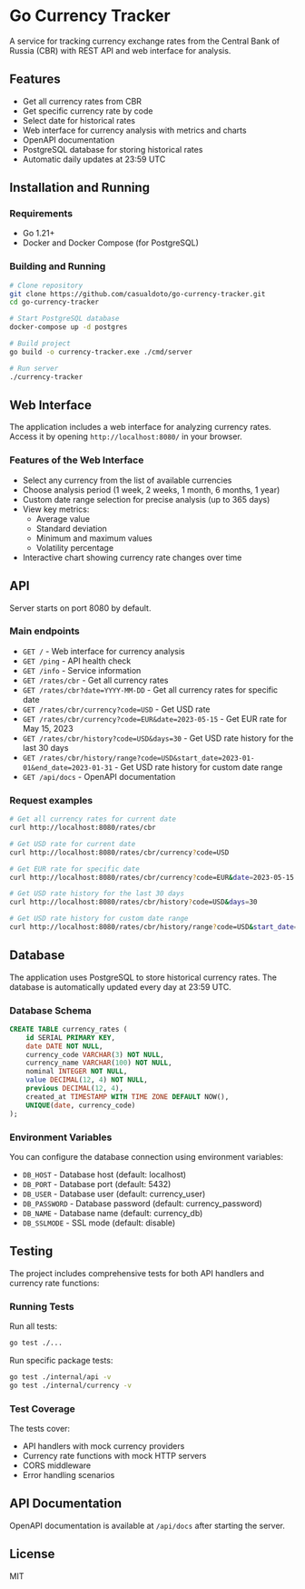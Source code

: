# Go Currency Tracker

A service for tracking currency exchange rates from the Central Bank of Russia (CBR) with REST API and web interface for analysis.

## Features

- Get all currency rates from CBR
- Get specific currency rate by code
- Select date for historical rates
- Web interface for currency analysis with metrics and charts
- OpenAPI documentation
- PostgreSQL database for storing historical rates
- Automatic daily updates at 23:59 UTC

## Installation and Running

### Requirements

- Go 1.21+
- Docker and Docker Compose (for PostgreSQL)

### Building and Running

```bash
# Clone repository
git clone https://github.com/casualdoto/go-currency-tracker.git
cd go-currency-tracker

# Start PostgreSQL database
docker-compose up -d postgres

# Build project
go build -o currency-tracker.exe ./cmd/server

# Run server
./currency-tracker
```

## Web Interface

The application includes a web interface for analyzing currency rates. Access it by opening `http://localhost:8080/` in your browser.

### Features of the Web Interface

- Select any currency from the list of available currencies
- Choose analysis period (1 week, 2 weeks, 1 month, 6 months, 1 year)
- Custom date range selection for precise analysis (up to 365 days)
- View key metrics:
  - Average value
  - Standard deviation
  - Minimum and maximum values
  - Volatility percentage
- Interactive chart showing currency rate changes over time

## API

Server starts on port 8080 by default.

### Main endpoints

- `GET /` - Web interface for currency analysis
- `GET /ping` - API health check
- `GET /info` - Service information
- `GET /rates/cbr` - Get all currency rates
- `GET /rates/cbr?date=YYYY-MM-DD` - Get all currency rates for specific date
- `GET /rates/cbr/currency?code=USD` - Get USD rate
- `GET /rates/cbr/currency?code=EUR&date=2023-05-15` - Get EUR rate for May 15, 2023
- `GET /rates/cbr/history?code=USD&days=30` - Get USD rate history for the last 30 days
- `GET /rates/cbr/history/range?code=USD&start_date=2023-01-01&end_date=2023-01-31` - Get USD rate history for custom date range
- `GET /api/docs` - OpenAPI documentation

### Request examples

```bash
# Get all currency rates for current date
curl http://localhost:8080/rates/cbr

# Get USD rate for current date
curl http://localhost:8080/rates/cbr/currency?code=USD

# Get EUR rate for specific date
curl http://localhost:8080/rates/cbr/currency?code=EUR&date=2023-05-15

# Get USD rate history for the last 30 days
curl http://localhost:8080/rates/cbr/history?code=USD&days=30

# Get USD rate history for custom date range
curl http://localhost:8080/rates/cbr/history/range?code=USD&start_date=2023-01-01&end_date=2023-01-31
```

## Database

The application uses PostgreSQL to store historical currency rates. The database is automatically updated every day at 23:59 UTC.

### Database Schema

```sql
CREATE TABLE currency_rates (
    id SERIAL PRIMARY KEY,
    date DATE NOT NULL,
    currency_code VARCHAR(3) NOT NULL,
    currency_name VARCHAR(100) NOT NULL,
    nominal INTEGER NOT NULL,
    value DECIMAL(12, 4) NOT NULL,
    previous DECIMAL(12, 4),
    created_at TIMESTAMP WITH TIME ZONE DEFAULT NOW(),
    UNIQUE(date, currency_code)
);
```

### Environment Variables

You can configure the database connection using environment variables:

- `DB_HOST` - Database host (default: localhost)
- `DB_PORT` - Database port (default: 5432)
- `DB_USER` - Database user (default: currency_user)
- `DB_PASSWORD` - Database password (default: currency_password)
- `DB_NAME` - Database name (default: currency_db)
- `DB_SSLMODE` - SSL mode (default: disable)

## Testing

The project includes comprehensive tests for both API handlers and currency rate functions:

### Running Tests

Run all tests:
```bash
go test ./...
```

Run specific package tests:
```bash
go test ./internal/api -v
go test ./internal/currency -v
```

### Test Coverage

The tests cover:
- API handlers with mock currency providers
- Currency rate functions with mock HTTP servers
- CORS middleware
- Error handling scenarios

## API Documentation

OpenAPI documentation is available at `/api/docs` after starting the server.

## License

MIT
